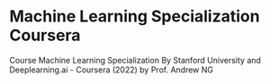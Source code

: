 # Machine Learning Specialization Coursera
Course Machine Learning Specialization By Stanford University and Deeplearning.ai - Coursera (2022) by Prof. Andrew NG
